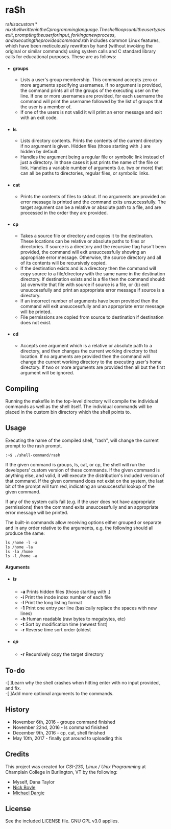 # ra$h

ra$h is a custom *nix shell written in the C programming language. The shell loops until the user types exit, prompting the user for input, forking a new process, and executing the provided command. ra$h includes common Linux features, which have been meticulously rewritten by hand (without invoking the original or similar commands) using system calls and C standard library calls for educational purposes. These are as follows:

- #### groups
    - Lists a user's group membership. This command accepts zero or more arguments specifying usernames. If no argument is provided, the command prints all of the groups of the executing user on the line. If one or more usernames are provided, for each username the command will print the username followed by the list of groups that the user is a member of. 
    - If one of the users is not valid it will print an error message and exit with an exit code.
- #### ls
    - Lists directory contents. Prints the contents of the current directory if no argument is given. Hidden files (those starting with .) are hidden by default. 
    - Handles the argument being a regular file or symbolic link instead of just a directory. In those cases it just prints the name of the file or link. Handles a variable number of arguments (i.e. two or more) that can all be paths to directories, regular files, or symbolic links.
- #### cat
    - Prints the contents of files to stdout. If no arguments are provided an error message is printed and the command exits unsuccessfully. The target argument can be a relative or absolute path to a file, and are processed in the order they are provided.
- #### cp
    - Takes a source file or directory and copies it to the destination. These locations can be relative or absolute paths to files or directories. If source is a directory and the recursive flag hasn't been provided, the command will exit unsuccessfully showing an appropriate error message. Otherwise, the source directory and all of its contents will be recursively copied. 
    - If the destination exists and is a directory then the command will copy source to a file/directory with the same name in the destination directory. If destination exists and is a file then the command should: (a) overwrite that file with source if source is a file, or (b) exit unsuccessfully and print an appropriate error message if source is a directory.
    - If an incorrect number of arguments have been provided then the command will exit unsuccessfully and an appropriate error message will be printed.
    - File permissions are copied from source to destination if destination does not exist.
- #### cd
    - Accepts one argument which is a relative or absolute path to a directory, and then changes the current working directory to that location. If no arguments are provided then the command will change the current working directory to the executing user's home directory. If two or more arguments are provided then all but the first argument will be ignored.
	
## Compiling
Running the makefile in the top-level directory will compile the individual commands as well as the shell itself. The individual commands will be placed in the custom bin directory which the shell points to.
	
## Usage

Executing the name of the compiled shell, "rash", will change the current prompt to the rash prompt. 
```
:~$ ./shell-command/rash
```
If the given command is groups, ls, cat, or cp, the shell will run the developers' custom version of these commands. If the given command is anything else, and valid, it will execute the distribution's included version of that command. If the given command does not exist on the system, the last bit of the prompt will turn red, indicating an unsuccessful lookup of the given command.

If any of the system calls fail (e.g. if the user does not have appropriate permissions) then the command exits unsuccessfully and an appropriate error message will be printed. 

The built-in commands allow receiving options either grouped or separate and in any order relative to the arguments, e.g. the following should all produce the same:
```
ls /home -l -a
ls /home -la
ls -la /home
ls -l /home -a
```

#### Arguments
 - ##### ls
    - **-a** Prints hidden files (those starting with .)
    - **-i** Print the inode index number of each file
    - **-l** Print the long listing format
    - **-1** Print one entry per line (basically replace the spaces with new lines)
    - **-h** Human readable (raw bytes to megabytes, etc)
    - **-t** Sort by modification time (newest first)
    - **-r** Reverse time sort order (oldest
 - ##### cp
    - **-r** Recursively copy the target directory

## To-do
-[ ]Learn why the shell crashes when hitting enter with no input provided, and fix.  
-[ ]Add more optional arguments to the commands.

## History

- November 6th, 2016 - groups command finished
- November 22nd, 2016 - ls command finished
- December 9th, 2016 - cp, cat, shell finished
- May 10th, 2017 - finally got around to uploading this

## Credits

This project was created for *CSI-230, Linux / Unix Programming* at Champlain College in Burlington, VT by the following:

- Myself, Dana Taylor
- [Nick Boyle](https://github.com/nickeb96)
- [Michael Dargie](https://github.com/MikeDargie) 

## License
See the included LICENSE file. GNU GPL v3.0 applies.
